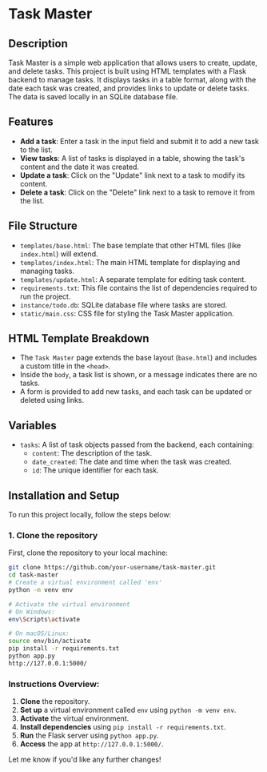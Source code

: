 # Task Master

## Description
Task Master is a simple web application that allows users to create, update, and delete tasks. This project is built using HTML templates with a Flask backend to manage tasks. It displays tasks in a table format, along with the date each task was created, and provides links to update or delete tasks. The data is saved locally in an SQLite database file.

## Features
- **Add a task**: Enter a task in the input field and submit it to add a new task to the list.
- **View tasks**: A list of tasks is displayed in a table, showing the task's content and the date it was created.
- **Update a task**: Click on the "Update" link next to a task to modify its content.
- **Delete a task**: Click on the "Delete" link next to a task to remove it from the list.

## File Structure
- `templates/base.html`: The base template that other HTML files (like `index.html`) will extend.
- `templates/index.html`: The main HTML template for displaying and managing tasks.
- `templates/update.html`: A separate template for editing task content.
- `requirements.txt`: This file contains the list of dependencies required to run the project.
- `instance/todo.db`: SQLite database file where tasks are stored.
- `static/main.css`: CSS file for styling the Task Master application.

## HTML Template Breakdown
- The `Task Master` page extends the base layout (`base.html`) and includes a custom title in the `<head>`.
- Inside the `body`, a task list is shown, or a message indicates there are no tasks.
- A form is provided to add new tasks, and each task can be updated or deleted using links.

## Variables
- `tasks`: A list of task objects passed from the backend, each containing:
  - `content`: The description of the task.
  - `date_created`: The date and time when the task was created.
  - `id`: The unique identifier for each task.

## Installation and Setup

To run this project locally, follow the steps below:

### 1. Clone the repository
First, clone the repository to your local machine:
```bash
git clone https://github.com/your-username/task-master.git
cd task-master
# Create a virtual environment called 'env'
python -m venv env

# Activate the virtual environment
# On Windows:
env\Scripts\activate

# On macOS/Linux:
source env/bin/activate
pip install -r requirements.txt 
python app.py
http://127.0.0.1:5000/

```

### Instructions Overview:
1. **Clone** the repository.
2. **Set up** a virtual environment called `env` using `python -m venv env`.
3. **Activate** the virtual environment.
4. **Install dependencies** using `pip install -r requirements.txt`.
5. **Run** the Flask server using `python app.py`.
6. **Access** the app at `http://127.0.0.1:5000/`.

Let me know if you'd like any further changes!
